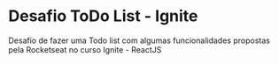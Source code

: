 <h1> Desafio ToDo List - Ignite</h1>

<p>Desafio de fazer uma Todo list com algumas funcionalidades
propostas pela Rocketseat no curso Ignite - ReactJS<p>
